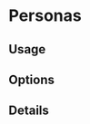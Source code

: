 <script setup lang="ts">
import StylePreview from "@theme/components/StylePreview.vue";
import StyleInfo from "@theme/components/StyleInfo.vue";
import StyleDescription from "@theme/components/StyleDescription.vue";
import StyleUsage from "@theme/components/StyleUsage.vue";
import StyleOptions from "@theme/components/StyleOptions.vue";
</script>

# Personas

<StylePreview styleName="personas" />

<StyleDescription styleName="personas" />

## Usage

<StyleUsage styleName="personas" />

## Options

<StyleOptions styleName="personas" />

## Details

<StyleInfo styleName="personas" />
